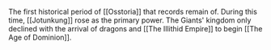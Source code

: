 The first historical period of [[Osstoria]] that records remain of. During this time, [[Jotunkung]] rose as the primary power. The Giants' kingdom only declined with the arrival of dragons and [[The Illithid Empire]] to begin [[The Age of Dominion]]. 